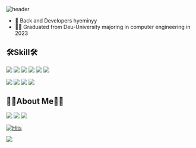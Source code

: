 ![header](https://capsule-render.vercel.app/api?type=soft&color=0:e1eec3,100:5D9657&height=150&section=header&text=welcome&fontColor=FFFFFF&animation=twinkling&%20capsule%20render&fontAlignY=50%)

- 👋 Back and Developers hyeminyy
- 👩‍🎓 Graduated from Deu-University majoring in computer engineering in 2023



## 🛠Skill🛠

  <img src="https://img.shields.io/badge/C-A8B9CC?style=flat-square&logo=C&logoColor=white"/></a>
  <img src="https://img.shields.io/badge/C++-00599C?style=flat-square&logo=C++&logoColor=white"/></a>
<img src="https://img.shields.io/badge/Python-3766AB?style=flat-square&logo=Python&logoColor=white"/></a>
  <img src="https://img.shields.io/badge/Oracle-F80000?style=flat-square&logo=Oracle&logoColor=whiteava"/></a>
     <img src="https://img.shields.io/badge/eclipseide-2C2255?style=flat-square&logo=eclipseide&logoColor=white"/></a>
      <img src="https://img.shields.io/badge/kotlin-7F52FF?style=flat-square&logo=kotlin&logoColor=white"/></a>
      
<img src="https://img.shields.io/badge/HTML5-E34F26?style=flat-square&logo=HTML5&logoColor=white"/></a>
  <img src="https://img.shields.io/badge/CSS3-61DAFB?style=flat-square&logo=CSS3&logoColor=white"/></a>
  <img src="https://img.shields.io/badge/Javascript-F7DF1E?style=flat-square&logo=Javascript&logoColor=white"/></a>
 <img src="https://img.shields.io/badge/React-572B6?style=flat-square&logo=React&logoColor=white"/></a>



## 👩‍💻About Me👩‍💻

<a href="https://github.com/hyeminyy" target="_blank"><img src="https://img.shields.io/badge/github-181717?style=flat-square&logo=Git&logoColor=white&link=https://github.com/hyeminyy"/></a>
<a href="[https://www.instagram.com/xhxmxhxm" target="_blank"><img src="https://img.shields.io/badge/Instagram-E4405F?style=flat-square&logo=Git&logoColor=white&link=https://www.instagram.com/xhxmxhxm"/></a>
<a href="mailto:www_wowwh@naver.com"><img src="https://img.shields.io/badge/minutemailer-30B980?style=flat-square&logo=Gmail&logoColor=white&link=www_wowwh@naver.com"/></a>


[![Hits](https://hits.seeyoufarm.com/api/count/incr/badge.svg?url=https%3A%2F%2Fgithub.com%2Fhyeminyy&count_bg=%23A5CCFF&title_bg=%23555555&icon=github.svg&icon_color=%23E7E7E7&title=git&edge_flat=false)](https://hits.seeyoufarm.com)


<img src="https://github-readme-stats.vercel.app/api?username=hyeminyy&show_icons=true&theme=radical">


<!---
hyeminyy/hyeminyy is a ✨ special ✨ repository because its `README.md` (this file) appears on your GitHub profile.
You can click the Preview link to take a look at your changes.
--->
